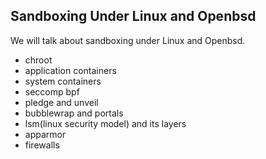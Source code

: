 ## Sandboxing Under Linux and Openbsd

We will talk about sandboxing under Linux and Openbsd.<br/>

- chroot
- application containers
- system containers
- seccomp bpf
- pledge and unveil
- bubblewrap and portals
- lsm(linux security model) and its layers
- apparmor
- firewalls
